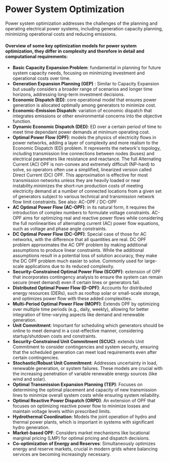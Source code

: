 # Power System Optimization

Power system optimization addresses the challenges of the planning and operating electrical power systems, including generation capacity planning, minimizing operational costs and reducing emissions.  

#### Overview of some key optimization models for power system optimization, they differ in complexity and therefore in detail and computational requirements:

- **Basic Capacity Expansion Problem**: fundamental in planning for future system capacity needs, focusing on minimizing investment and operational costs over time.
- **Generation Expansion Planning (GEP)** : Similar to Capacity Expansion but usually considers a broader range of scenarios and longer time horizons, addressing long-term investment decisions.
- **Economic Dispatch (ED)**: core operational model that ensures power generation is allocated optimally among generators to minimize cost.
- **Economic-Emission Dispatch**: variation of economic dispatch that integrates emissions or other environmental concerns into the objective function.
- **Dynamic Economic Dispatch (DED)**: ED over a certain period of time to meet time dependant power demands at minimum operating cost. 
- **Optimal Power Flow (OPF)**: models the physics of electricity flows in power networks, adding a layer of complexity and more realism to the Economic Dispatch (ED) problem. It represents the network's topology, including transmission line connections between nodes (buses) and electrical parameters like resistance and reactance. The full Alternating Current (AC) OPF is non-convex and extremely difficult (NP-hard) to solve, so operators often use a simplified, linearized version called Direct Current (DC) OPF. This approximation is effective for most transmission networks unless they are heavily loaded or near instability.minimizes the short-run production costs of meeting electricity demand at a number of connected locations from a given set of generators subject to various technical and transmission network flow limit constraints. See also: AC-OPF / DC-OPF
- **AC Optimal Power Flow (AC-OPF)**: in its natural form, it requires the introduction of complex numbers to formulate voltage constraints. AC-OPF aims for optimizing real and reactive power flows while considering the full nonlinearities of alternating current (AC) power flow equations, such as voltage and phase angle constraints.
- **DC Optimal Power Flow (DC-OPF)**: Special case of those for AC networks, with the difference that all quantities are real. DC OPF problem approximates the AC OPF problem by making additional assumptions to produce linear constraints. While the additional assumptions result in a potential loss of solution accuracy, they make the DC OPF problem much easier to solve. Commonly used for large-scale applications due to its reduced complexity.
- **Security-Constrained Optimal Power Flow (SCOPF)**: extension of OPF that incorporates contingency analysis to ensure the system can remain secure (meet demand) even if certain lines or generators fail. 
- **Distributed Optimal Power Flow (D-OPF)**: Accounts for distributed energy resources (DERs), such as rooftop solar or small-scale storage, and optimizes power flow with these added complexities.
- **Multi-Period Optimal Power Flow (MOPF)**: Extends OPF by optimizing over multiple time periods (e.g., daily, weekly), allowing for better integration of time-varying aspects like demand and renewable generation.
- **Unit Commitment**: Important for scheduling which generators should be online to meet demand in a cost-effective manner, considering startup/shutdown costs and constraints.
- **Security-Constrained Unit Commitment (SCUC)**: extends Unit Commitment to consider contingencies and system security, ensuring that the scheduled generation can meet load requirements even after certain contingencies.
- **Stochastic/Robust Unit Commitment**: Addresses uncertainty in load, renewable generation, or system failures. These models are crucial with the increasing penetration of variable renewable energy sources (like wind and solar).
- **Optimal Transmission Expansion Planning (TEP)**: Focuses on determining the optimal placement and capacity of new transmission lines to minimize overall system costs while ensuring system reliability.
- **Optimal Reactive Power Dispatch (ORPD)**: An extension of OPF that focuses on optimizing reactive power flow to minimize losses and maintain voltage levels within prescribed limits.
- **Hydrothermal Coordination**: Models the joint operation of hydro and thermal power plants, which is important in systems with significant hydro generation.
- **Market-based OPF**: Considers market mechanisms like locational marginal pricing (LMP) for optimal pricing and dispatch decisions.
- **Co-optimization of Energy and Reserves**: Simultaneously optimizes energy and reserve markets, crucial in modern grids where balancing services are becoming increasingly necessary.